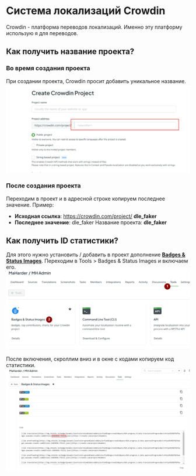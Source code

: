 # Система локализаций Crowdin

Crowdin - платформа переводов локализаций. Именно эту платформу использую я для переводов.

## Как получить название проекта?

### Во время создания проекта

При создании проекта, Crowdin просит добавить уникальное название.
![При добавлении проекта](./assets/crowdin_create.png)

### После создания проекта

Переходим в проект и в адресной строке копируем последнее значение.
Пример:
- **Исходная ссылка**: https://crowdin.com/project/ **dle_faker**
- **Последнее значение**: dle_faker
Название проекта: **dle_faker**

## Как получить ID статистики?

Для этого нужно установить / добавить в проект дополнение **[Badges & Status Images](https://crowdin.com/store/apps/bds)**. 
Переходим в Tools > Badges & Status Images и включаем его.
![Badges & Status Images](./assets/crowdin_tools.png)

После включения, скроллим вниз и в окне с кодами копируем код статистики.
![Код статистики](./assets/crowdin_stats_code.png)
